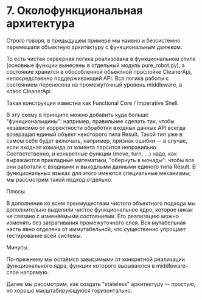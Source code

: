 # 7. Околофункциональная архитектура
Строго говоря, в предыдущем примере мы наивно и безсистемно перемешали объектную архитектуру с функциональным движком.

То есть чистая серверная логика реализована в функциональном стиле (основные функции вынесены в отдельный модуль pure_robot.py), а состояние хранится в обособленной объектной прослойке CleanerApi, непосредственно поддерживающей API. Вся логика работы с состоянием перенесена на промежуточный уровень middleware, в класс CleanerApi.

Такая конструкция известна как Functional Core / Imperative Shell.

В эту схему в принципе можно добавить куда больше "функциональщины": например, правильнее сделать так, чтобы независимо от корректности обработки входных данных API всегда возвращал единый объект некоторого типа Result. Такой тип уже в самом себе будет включать, например, признак ошибки -- в случае, если входная команда от клиента парсится неправильно. Соответственно, и конкретные функции (move, turn, ...) надо, как выражаются прикладные математики, "обернуть в монады": чтобы все они работали с входными и выходными данными единого типа Result. В функциональных языках для этого имеются специальные механизмы; мы рассмотрим такой подход отдельно.

Плюсы.

В дополнение ко всем преимуществам чистого объектного подхода мы дополнительно выделили чистое функциональное ядро, которое никак не связано с изменяемыми состояниями. Его реализацию можно изменять без затрагивания промежуточного слоя. Вся мутабельная часть явно отделена от иммутабельной, что существенно упрощает тестирование всей системы.

Минусы.

По-прежнему мы остаёмся зависимыми от конкретной реализации функционального ядра, функции которого вызываются в middleware-слое напрямую.

Далее мы рассмотрим, как создать "stateless" архитектуру -- простую, но хорошо масштабирующуюся горизонтально.

